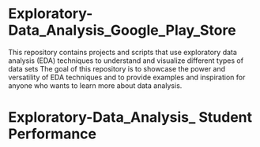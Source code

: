 # Exploratory-Data_Analysis_Google_Play_Store
This repository contains projects and scripts that use exploratory data analysis (EDA) techniques to understand and visualize different types of data sets
The goal of this repository is to showcase the power and versatility of EDA techniques and to provide examples and inspiration for anyone who wants to learn more about data analysis.


# Exploratory-Data_Analysis_ Student Performance 
